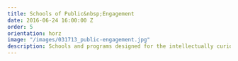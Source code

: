 ```yaml
---
title: Schools of Public&nbsp;Engagement
date: 2016-06-24 16:00:00 Z
order: 5
orientation: horz
image: "/images/031713_public-engagement.jpg"
description: Schools and programs designed for the intellectually curious and creative in all stages of life and career, who are passionate about social justice around the world. These include cutting edge courses in International Affairs, Media Studies, Media Management, Non-Profit Management,  Corporate Management, and more.
---
```


